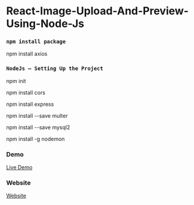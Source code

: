 # React-Image-Upload-And-Preview-Using-Node-Js

### `npm install package`

npm install axios

### `NodeJs — Setting Up the Project`

npm init

npm install cors

npm install express

npm install --save multer

npm install --save mysql2

npm install -g nodemon


### Demo

<a href="https://youtu.be/1KZ-tJRLU5I" rel="nofollow"> Live Demo </a>

### Website
<a href="https://codeat21.com/react-image-upload-and-preview/" rel="nofollow"> Website </a>
